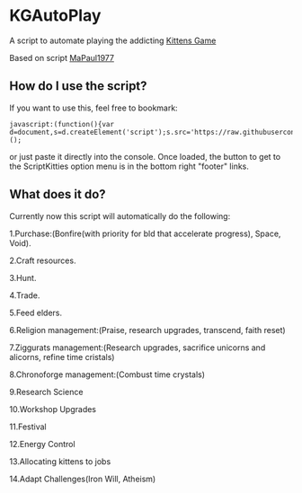 # KGAutoPlay
A script to automate playing the addicting <a href="http://bloodrizer.ru/games/kittens/#">Kittens Game</a>

Based on script <a href="https://github.com/MaPaul1977/KittensGame">MaPaul1977</a>

## How do I use the script?

If you want to use this, feel free to bookmark:

    javascript:(function(){var d=document,s=d.createElement('script');s.src='https://raw.githubusercontent.com/puggan/KGAutoPlay/master/kitg.js';d.body.appendChild(s);})();

or just paste it directly into the console. Once loaded, the button to get to the ScriptKitties option menu is in the bottom right "footer" links.


## What does it do?

Currently now this script will automatically do the following:

1.Purchase:(Bonfire(with priority for bld that accelerate progress), Space, Void).

2.Craft resources.

3.Hunt.

4.Trade.

5.Feed elders.

6.Religion management:(Praise, research upgrades, transcend, faith reset)

7.Ziggurats management:(Research upgrades, sacrifice unicorns and alicorns, refine time cristals)

8.Chronoforge management:(Combust time crystals)

9.Research Science

10.Workshop Upgrades

11.Festival

12.Energy Control

13.Allocating kittens to jobs

14.Adapt Challenges(Iron Will, Atheism)

